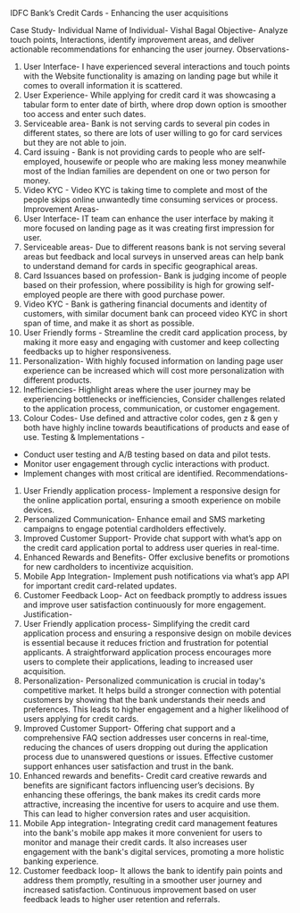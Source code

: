 IDFC Bank’s Credit Cards - Enhancing the user acquisitions

Case Study- Individual 
Name of Individual- Vishal Bagal
Objective- Analyze touch points, Interactions, identify improvement areas, and deliver actionable recommendations for enhancing the user journey.
Observations- 
1.	User Interface- I have experienced several interactions and touch points with the Website functionality is amazing on landing page but while it comes to overall information it is scattered. 
2.	User Experience- While applying for credit card it was showcasing a tabular form to enter date of birth, where drop down option is smoother too access and enter such dates.
3.	Serviceable area- Bank is not serving cards to several pin codes in different states, so there are lots of user willing to go for card services but they are not able to join. 
4.	Card issuing - Bank is not providing cards to people who are self-employed, housewife or people who are making less money meanwhile most of the Indian families are dependent on one or two person for money.
5.	Video KYC - Video KYC is taking time to complete and most of the people skips online unwantedly time consuming services or process.
Improvement Areas- 
1.	User Interface- IT team can enhance the user interface by making it more focused on landing page as it was creating first impression for user.
2.	Serviceable areas- Due to different reasons bank is not serving several areas but feedback and local surveys in unserved areas can help bank to understand demand for cards in specific geographical areas.
3.	Card Issuances based on profession- Bank is judging income of people based on their profession, where possibility is high for growing self-employed people are there with good purchase power.
4.	Video KYC - Bank is gathering financial documents and identity of customers, with similar document bank can proceed video KYC in short span of time, and make it as short as possible.
5.	User Friendly forms - Streamline the credit card application process, by making it more easy and engaging with customer and keep collecting feedbacks up to higher responsiveness. 
6.	Personalization- With highly focused information on landing page user experience can be increased which will cost more personalization with different products.
7.	Inefficiencies- Highlight areas where the user journey may be experiencing bottlenecks or inefficiencies, Consider challenges related to the application process, communication, or customer engagement.
8.	Colour Codes- Use defined and attractive color codes, gen z & gen y both have highly incline towards beautifications of products and ease of use.
Testing & Implementations -
-	Conduct user testing and A/B testing based on data and pilot tests.
-	Monitor user engagement through cyclic interactions with product.
-	Implement changes with most critical are identified.
Recommendations-
1.	User Friendly application process- Implement a responsive design for the online application portal, ensuring a smooth experience on mobile devices.
2.	Personalized Communication- Enhance email and SMS marketing campaigns to engage potential cardholders effectively.
3.	Improved Customer Support- Provide chat support with what’s app on the credit card application portal to address user queries in real-time.
4.	Enhanced Rewards and Benefits- Offer exclusive benefits or promotions for new cardholders to incentivize acquisition.
5.	 Mobile App Integration- Implement push notifications via what’s app API for important credit card-related updates.
6.	Customer Feedback Loop- Act on feedback promptly to address issues and improve user satisfaction continuously for more engagement.
Justification- 
1.	User Friendly application process-
Simplifying the credit card application process and ensuring a responsive design on mobile devices is essential because it reduces friction and frustration for potential applicants. A straightforward application process encourages more users to complete their applications, leading to increased user acquisition.
2.	Personalization- 
Personalized communication is crucial in today's competitive market. It helps build a stronger connection with potential customers by showing that the bank understands their needs and preferences. This leads to higher engagement and a higher likelihood of users applying for credit cards.
3.	Improved Customer Support- 
Offering chat support and a comprehensive FAQ section addresses user concerns in real-time, reducing the chances of users dropping out during the application process due to unanswered questions or issues. Effective customer support enhances user satisfaction and trust in the bank.
4.	Enhanced rewards and benefits-
Credit card creative rewards and benefits are significant factors influencing user’s decisions. By enhancing these offerings, the bank makes its credit cards more attractive, increasing the incentive for users to acquire and use them. This can lead to higher conversion rates and user acquisition.
5.	Mobile App integration- 
Integrating credit card management features into the bank's mobile app makes it more convenient for users to monitor and manage their credit cards. It also increases user engagement with the bank's digital services, promoting a more holistic banking experience.
6.	Customer feedback loop- 
It allows the bank to identify pain points and address them promptly, resulting in a smoother user journey and increased satisfaction. Continuous improvement based on user feedback leads to higher user retention and referrals.


